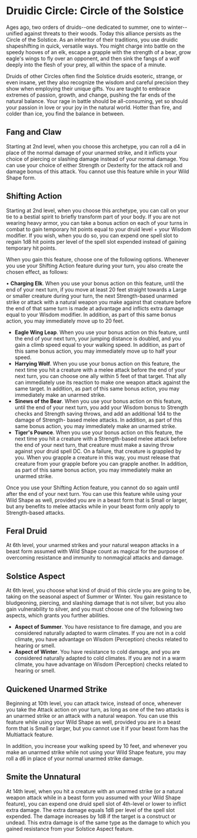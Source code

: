 # Druidic Circle: Circle of the Solstice
Ages ago, two orders of druids--one dedicated to summer, one to winter--unified against threats to their woods. Today this alliance persists as the Circle of the Solstice. As an inheritor of their traditions, you use druidic shapeshifting in quick, versatile ways. You might charge into battle on the speedy hooves of an elk, escape a grapple with the strength of a bear, grow eagle's wings to fly over an opponent, and then sink the fangs of a wolf deeply into the flesh of your prey, all within the space of a minute.

Druids of other Circles often find the Solstice druids esoteric, strange, or even insane, yet they also recognize the wisdom and careful precision they show when employing their unique gifts. You are taught to embrace extremes of passion, growth, and change, pushing the far ends of the natural balance. Your rage in battle should be all-consuming, yet so should your passion in love or your joy in the natural world. Hotter than fire, and colder than ice, you find the balance in between.

## Fang and Claw
Starting at 2nd level, when you choose this archetype, you can roll a d4 in place of the normal damage of your unarmed strike, and it inflicts your choice of piercing or slashing damage instead of your normal damage. You can use your choice of either Strength or Dexterity for the attack roll and damage bonus of this attack. You cannot use this feature while in your Wild Shape form.

## Shifting Action
Starting at 2nd level, when you choose this archetype, you can call on your tie to a bestial spirit to briefly transform part of your body. If you are not wearing heavy armor, you can take a bonus action on each of your turns in combat to gain temporary hit points equal to your druid level + your Wisdom modifier. If you wish, when you do so, you can expend one spell slot to regain 1d8 hit points per level of the spell slot expended instead of gaining temporary hit points.

When you gain this feature, choose one of the following options. Whenever you use your Shifting Action feature during your turn, you also create the chosen effect, as follows:

• **Charging Elk**. When you use your bonus action on this feature, until the end of your next turn, if you move at least 20
feet straight towards a Large or smaller creature during your turn, the next Strength-based unarmed strike or attack with a natural weapon you make against that creature before the end of that same turn is made at advantage and inflicts extra damage equal to your Wisdom modifier. In addition, as part of this same bonus action, you may immediately move up to 20 feet.
* **Eagle Wing Leap**. When you use your bonus action on this feature, until the end of your next turn, your jumping distance is doubled, and you gain a climb speed equal to your walking speed. In addition, as part of this same bonus action, you may immediately move up to half your speed.
* **Harrying Wolf**. When you use your bonus action on this feature, the next time you hit a creature with a melee attack before the end of your next turn, you can choose one ally within 5 feet of that target. That ally can immediately use its reaction to make one weapon attack against the same target. In addition, as part of this same bonus action, you may immediately make an unarmed strike.
* **Sinews of the Bear**. When you use your bonus action on this feature, until the end of your next turn, you add your Wisdom bonus to Strength checks and Strength saving throws, and add an additional 1d4 to the damage of Strength- based melee attacks. In addition, as part of this same bonus action, you may immediately make an unarmed strike.
* **Tiger's Pounce**. When you use your bonus action on this feature, the next time you hit a creature with a Strength-based melee attack before the end of your next turn, that creature must make a saving throw against your druid spell DC. On a failure, that creature is grappled by you. When you grapple a creature in this way, you must release that creature from your grapple before you can grapple another. In addition, as part of this same bonus action, you may immediately make an unarmed strike.

Once you use your Shifting Action feature, you cannot do so again until after the end of your next turn. You can use this feature while using your Wild Shape as well, provided you are in a beast form that is Small or larger, but any benefits to melee attacks while in your beast form only apply to Strength-based attacks.

## Feral Druid
At 6th level, your unarmed strikes and your natural weapon attacks in a beast form assumed with Wild Shape count as magical for the purpose of overcoming resistance and immunity to nonmagical attacks and damage.

## Solstice Aspect
At 6th level, you choose what kind of druid of this circle you are going to be, taking on the seasonal aspect of Summer or Winter. You gain resistance to bludgeoning, piercing, and slashing damage that is not silver, but you also gain vulnerability to silver, and you must choose one of the following two aspects, which grants you further abilities.

* **Aspect of Summer**. You have resistance to fire damage, and you are considered naturally adapted to warm climates. If
you are not in a cold climate, you have advantage on Wisdom (Perception) checks related to hearing or smell.
* **Aspect of Winter**. You have resistance to cold damage, and you are considered naturally adapted to cold climates. If you
are not in a warm climate, you have advantage on Wisdom (Perception) checks related to hearing or smell.

## Quickened Unarmed Strike
Beginning at 10th level, you can attack twice, instead of once, whenever you take the Attack action on your turn, as long as one of the two attacks is an unarmed strike or an attack with a natural weapon. You can use this feature while using your Wild Shape as well, provided you are in a beast form that is Small or larger, but you cannot use it if your beast form has the Multiattack feature.

In addition, you increase your walking speed by 10 feet, and whenever you make an unarmed strike while not using your Wild Shape feature, you may roll a d6 in place of your normal unarmed strike damage.

## Smite the Unnatural
At 14th level, when you hit a creature with an unarmed strike (or a natural weapon attack while in a beast form you assumed with your Wild Shape feature), you can expend one druid spell slot of 4th-level or lower to inflict extra damage. The extra damage equals 1d8 per level of the spell slot expended. The damage increases by 1d8 if the target is a construct or undead. This extra damage is of the same type as the damage to which you gained resistance from your Solstice Aspect feature.
